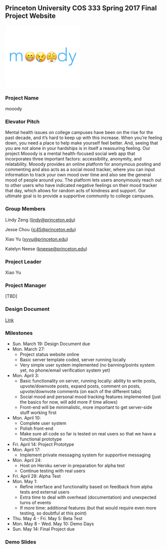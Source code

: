 ## Princeton University COS 333 Spring 2017 Final Project Website


<img src="mooody.png" align="center" height="200">

### Project Name
mooody

### Elevator Pitch
Mental health issues on college campuses have been on the rise for the past decade, and it’s hard to keep up with this increase. When you’re feeling down, you need a place to help make yourself feel better. And, seeing that you are not alone in your hardships is in itself a reassuring feeling. Our project Mooody is a mental health-focused social web app that incorporates three important factors: accessibility, anonymity, and relatability. Mooody provides an online platform for anonymous posting and commenting and also acts as a social mood tracker, where you can input information to track your own mood over time and also see the general mood of people around you. The platform lets users anonymously reach out to other users who have indicated negative feelings on their mood tracker that day, which allows for random acts of kindness and support. Our ultimate goal is to provide a supportive community to college campuses.

### Group Members
Lindy Zeng (lindy@princeton.edu)

Jesse Chou (jc45@princeton.edu)

Xiao Yu (xyyu@princeton.edu)

Katelyn Neese (kneese@princeton.edu)

### Project Leader
Xiao Yu

### Project Manager
[TBD]

### Design Document
[Link](XiaoYang_Yu.pdf)

### Milestones
* Sun. March 19: Design Document due
* Mon. March 27: 
  - Project status website online
  -	Basic server template coded, server running locally
  -	Very simple user system implemented (no banning/points system yet, no phone/email verification system yet)
* Mon. April 3:
  -	Basic functionality on server, running locally: ability to write posts, upvote/downvote posts, expand posts, comment on posts, upvote/downvote comments (on each of the different tabs)
  -	Social mood and personal mood tracking features implemented (just the basics for now, will add more if time allows)
  -	Front-end will be minimalistic, more important to get server-side stuff working first
 * Mon. April 10: 
    -	Complete user system
    -	Polish front-end
    -	Make sure all code so far is tested on real users so that we have a functional prototype
*	Fri. April 14: Project Prototype
* Mon. April 17:
  -	Implement private messaging system for supportive messaging
* Mon. April 24:
  -	Host on Heroku server in preparation for alpha test
  -	Continue testing with real users
*	Fri. April 28: Alpha Test
* Mon. May 1:
  -	Refine interface and functionality based on feedback from alpha tests and external users
  -	Extra time to deal with overhead (documentation) and unexpected turns of events
  -	If more time: additional features (but that would require even more testing, so doubtful at this point)
*	Thu. May 4 - Fri. May 5: Beta Test
*	Mon. May 8 - Wed. May 10: Demo Days
* Sun. May 14: Final Project due

### Demo Slides
